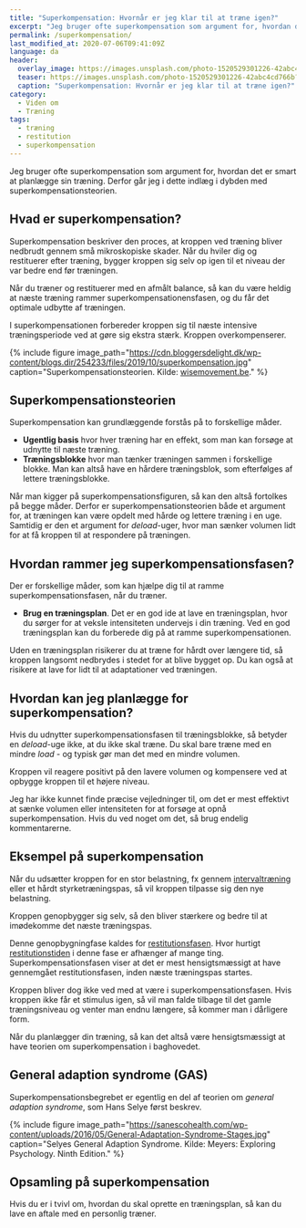 ```yaml
---
title: "Superkompensation: Hvornår er jeg klar til at træne igen?"
excerpt: "Jeg bruger ofte superkompensation som argument for, hvordan det er smart at planlægge sin træning. Derfor går jeg i dette indlæg i dybden med superkompensationsteorien."
permalink: /superkompensation/
last_modified_at: 2020-07-06T09:41:09Z
language: da
header:
  overlay_image: https://images.unsplash.com/photo-1520529301226-42abc4cd766b?ixlib=rb-1.2.1&ixid=eyJhcHBfaWQiOjEyMDd9&auto=format&fit=crop&h=630&w=1200&q=10
  teaser: https://images.unsplash.com/photo-1520529301226-42abc4cd766b?ixlib=rb-1.2.1&ixid=eyJhcHBfaWQiOjEyMDd9&auto=format&fit=crop&h=300&w=400&q=10
  caption: "Superkompensation: Hvornår er jeg klar til at træne igen?"
category:
  - Viden om
  - Træning
tags:
  - træning
  - restitution
  - superkompensation
---
```


Jeg bruger ofte superkompensation som argument for, hvordan det er smart at planlægge sin træning. Derfor går jeg i dette indlæg i dybden med superkompensationsteorien.

## Hvad er superkompensation?

Superkompensation beskriver den proces, at kroppen ved træning bliver nedbrudt gennem små mikroskopiske skader. Når du hviler dig og restituerer efter træning, bygger kroppen sig selv op igen til et niveau der var bedre end før træningen.

Når du træner og restituerer med en afmålt balance, så kan du være heldig at næste træning rammer superkompensationensfasen, og du får det optimale udbytte af træningen.

I superkompensationen forbereder kroppen sig til næste intensive træningsperiode ved at gøre sig ekstra stærk. Kroppen overkompenserer.

{% include figure image_path="https://cdn.bloggersdelight.dk/wp-content/blogs.dir/254233/files/2019/10/superkompensation.jpg" caption="Superkompensationsteorien. Kilde: [wisemovement.be](https://wisemovement.be/supercompensation/)." %}

## Superkompensationsteorien

Superkompensation kan grundlæggende forstås på to forskellige måder.

- **Ugentlig basis** hvor hver træning har en effekt, som man kan forsøge at udnytte til næste træning.
- **Træningsblokke** hvor man tænker træningen sammen i forskellige blokke. Man kan altså have en hårdere træningsblok, som efterfølges af lettere træningsblokke.

Når man kigger på superkompensationsfiguren, så kan den altså fortolkes på begge måder. Derfor er superkompensationsteorien både et argument for, at træningen kan være opdelt med hårde og lettere træning i en uge. Samtidig er den et argument for _deload_-uger, hvor man sænker volumen lidt for at få kroppen til at respondere på træningen.

## Hvordan rammer jeg superkompensationsfasen?

Der er forskellige måder, som kan hjælpe dig til at ramme superkompensationsfasen, når du træner.

- **Brug en træningsplan**. Det er en god ide at lave en træningsplan, hvor du sørger for at veksle intensiteten undervejs i din træning. Ved en god træningsplan kan du forberede dig på at ramme superkompensationen.

Uden en træningsplan risikerer du at træne for hårdt over længere tid, så kroppen langsomt nedbrydes i stedet for at blive bygget op. Du kan også at risikere at lave for lidt til at adaptationer ved træningen.

## Hvordan kan jeg planlægge for superkompensation?

Hvis du udnytter superkompensationsfasen til træningsblokke, så betyder en _deload_-uge ikke, at du ikke skal træne. Du skal bare træne med en mindre _load_ - og typisk gør man det med en mindre volumen.

Kroppen vil reagere positivt på den lavere volumen og kompensere ved at opbygge kroppen til et højere niveau.

Jeg har ikke kunnet finde præcise vejledninger til, om det er mest effektivt at sænke volumen eller intensiteten for at forsøge at opnå superkompensation. Hvis du ved noget om det, så brug endelig kommentarerne.

## Eksempel på superkompensation

Når du udsætter kroppen for en stor belastning, fx gennem [intervaltræning](/intervaltraening/) eller et hårdt styrketræningspas, så vil kroppen tilpasse sig den nye belastning.

Kroppen genopbygger sig selv, så den bliver stærkere og bedre til at imødekomme det næste træningspas.

Denne genopbygningfase kaldes for [restitutionsfasen](/restitution/). Hvor hurtigt [restitutionstiden](/restitutionstid/) i denne fase er afhænger af mange ting. Superkompensationsfasen viser at det er mest hensigtsmæssigt at have gennemgået restitutionsfasen, inden næste træningspas startes.

Kroppen bliver dog ikke ved med at være i superkompensationsfasen. Hvis kroppen ikke får et stimulus igen, så vil man falde tilbage til det gamle træningsniveau og venter man endnu længere, så kommer man i dårligere form.

Når du planlægger din træning, så kan det altså være hensigtsmæssigt at have teorien om superkompensation i baghovedet.

## General adaption syndrome (GAS)

Superkompensationsbegrebet er egentlig en del af teorien om _general adaption syndrome_, som Hans Selye først beskrev.

{% include figure image_path="https://sanescohealth.com/wp-content/uploads/2016/05/General-Adaptation-Syndrome-Stages.jpg" caption="Selyes General Adaption Syndrome. Kilde: Meyers: Exploring Psychology. Ninth Edition." %}

## Opsamling på superkompensation

Hvis du er i tvivl om, hvordan du skal oprette en træningsplan, så kan du lave en aftale med en personlig træner.
